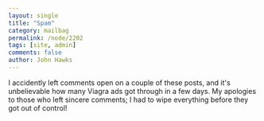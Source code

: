 ```yaml
---
layout: single 
title: "Spam" 
category: mailbag
permalink: /node/2202
tags: [site, admin] 
comments: false 
author: John Hawks 
---
```


I accidently left comments open on a couple of these posts, and it's unbelievable how many Viagra ads got through in a few days. My apologies to those who left sincere comments; I had to wipe everything before they got out of control!

